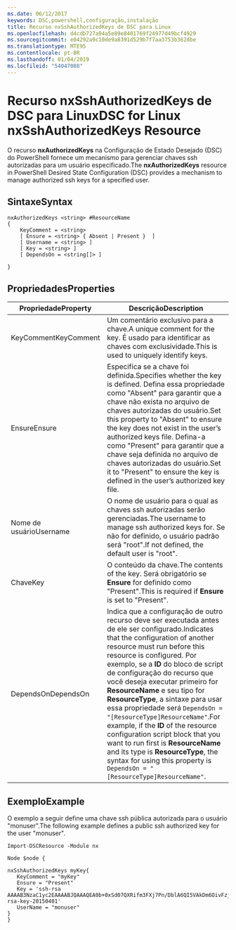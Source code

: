 ```yaml
---
ms.date: 06/12/2017
keywords: DSC,powershell,configuração,instalação
title: Recurso nxSshAuthorizedKeys de DSC para Linux
ms.openlocfilehash: d4cdb727a94a5e89e8401769f24977d49bcf4929
ms.sourcegitcommit: e04292a9c10de9a8391d529b7f7aa3753b362dbe
ms.translationtype: MTE95
ms.contentlocale: pt-BR
ms.lasthandoff: 01/04/2019
ms.locfileid: "54047088"
---
```

# <a name="dsc-for-linux-nxsshauthorizedkeys-resource"></a><span data-ttu-id="456a1-103">Recurso nxSshAuthorizedKeys de DSC para Linux</span><span class="sxs-lookup"><span data-stu-id="456a1-103">DSC for Linux nxSshAuthorizedKeys Resource</span></span>

<span data-ttu-id="456a1-104">O recurso **nxAuthorizedKeys** na Configuração de Estado Desejado (DSC) do PowerShell fornece um mecanismo para gerenciar chaves ssh autorizadas para um usuário especificado.</span><span class="sxs-lookup"><span data-stu-id="456a1-104">The **nxAuthorizedKeys** resource in PowerShell Desired State Configuration (DSC) provides a mechanism to manage authorized ssh keys for a specified user.</span></span>

## <a name="syntax"></a><span data-ttu-id="456a1-105">Sintaxe</span><span class="sxs-lookup"><span data-stu-id="456a1-105">Syntax</span></span>

```
nxAuthorizedKeys <string> #ResourceName
{
    KeyComment = <string>
    [ Ensure = <string> { Absent | Present }  ]
    [ Username = <string> ]
    [ Key = <string> ]
    [ DependsOn = <string[]> ]

}
```

## <a name="properties"></a><span data-ttu-id="456a1-106">Propriedades</span><span class="sxs-lookup"><span data-stu-id="456a1-106">Properties</span></span>

|  <span data-ttu-id="456a1-107">Propriedade</span><span class="sxs-lookup"><span data-stu-id="456a1-107">Property</span></span> |  <span data-ttu-id="456a1-108">Descrição</span><span class="sxs-lookup"><span data-stu-id="456a1-108">Description</span></span> |
|---|---|
| <span data-ttu-id="456a1-109">KeyComment</span><span class="sxs-lookup"><span data-stu-id="456a1-109">KeyComment</span></span>| <span data-ttu-id="456a1-110">Um comentário exclusivo para a chave.</span><span class="sxs-lookup"><span data-stu-id="456a1-110">A unique comment for the key.</span></span> <span data-ttu-id="456a1-111">É usado para identificar as chaves com exclusividade.</span><span class="sxs-lookup"><span data-stu-id="456a1-111">This is used to uniquely identify keys.</span></span>|
| <span data-ttu-id="456a1-112">Ensure</span><span class="sxs-lookup"><span data-stu-id="456a1-112">Ensure</span></span>| <span data-ttu-id="456a1-113">Especifica se a chave foi definida.</span><span class="sxs-lookup"><span data-stu-id="456a1-113">Specifies whether the key is defined.</span></span> <span data-ttu-id="456a1-114">Defina essa propriedade como "Absent" para garantir que a chave não exista no arquivo de chaves autorizadas do usuário.</span><span class="sxs-lookup"><span data-stu-id="456a1-114">Set this property to "Absent" to ensure the key does not exist in the user’s authorized keys file.</span></span> <span data-ttu-id="456a1-115">Defina-a como "Present" para garantir que a chave seja definida no arquivo de chaves autorizadas do usuário.</span><span class="sxs-lookup"><span data-stu-id="456a1-115">Set it to "Present" to ensure the key is defined in the user’s authorized key file.</span></span>|
| <span data-ttu-id="456a1-116">Nome de usuário</span><span class="sxs-lookup"><span data-stu-id="456a1-116">Username</span></span>| <span data-ttu-id="456a1-117">O nome de usuário para o qual as chaves ssh autorizadas serão gerenciadas.</span><span class="sxs-lookup"><span data-stu-id="456a1-117">The username to manage ssh authorized keys for.</span></span> <span data-ttu-id="456a1-118">Se não for definido, o usuário padrão será "root".</span><span class="sxs-lookup"><span data-stu-id="456a1-118">If not defined, the default user is "root".</span></span>|
| <span data-ttu-id="456a1-119">Chave</span><span class="sxs-lookup"><span data-stu-id="456a1-119">Key</span></span>| <span data-ttu-id="456a1-120">O conteúdo da chave.</span><span class="sxs-lookup"><span data-stu-id="456a1-120">The contents of the key.</span></span> <span data-ttu-id="456a1-121">Será obrigatório se **Ensure** for definido como "Present".</span><span class="sxs-lookup"><span data-stu-id="456a1-121">This is required if **Ensure** is set to "Present".</span></span>|
| <span data-ttu-id="456a1-122">DependsOn</span><span class="sxs-lookup"><span data-stu-id="456a1-122">DependsOn</span></span> | <span data-ttu-id="456a1-123">Indica que a configuração de outro recurso deve ser executada antes de ele ser configurado.</span><span class="sxs-lookup"><span data-stu-id="456a1-123">Indicates that the configuration of another resource must run before this resource is configured.</span></span> <span data-ttu-id="456a1-124">Por exemplo, se a **ID** do bloco de script de configuração do recurso que você deseja executar primeiro for **ResourceName** e seu tipo for **ResourceType**, a sintaxe para usar essa propriedade será `DependsOn = "[ResourceType]ResourceName"`.</span><span class="sxs-lookup"><span data-stu-id="456a1-124">For example, if the **ID** of the resource configuration script block that you want to run first is **ResourceName** and its type is **ResourceType**, the syntax for using this property is `DependsOn = "[ResourceType]ResourceName"`.</span></span>|

## <a name="example"></a><span data-ttu-id="456a1-125">Exemplo</span><span class="sxs-lookup"><span data-stu-id="456a1-125">Example</span></span>

<span data-ttu-id="456a1-126">O exemplo a seguir define uma chave ssh pública autorizada para o usuário "monuser".</span><span class="sxs-lookup"><span data-stu-id="456a1-126">The following example defines a public ssh authorized key for the user "monuser".</span></span>

```
Import-DSCResource -Module nx

Node $node {

nxSshAuthorizedKeys myKey{
   KeyComment = "myKey"
   Ensure = "Present"
   Key = 'ssh-rsa AAAAB3NzaC1yc2EAAAABJQAAAQEA0b+0xSd07QXRifm3FXj7Pn/DblA6QI5VAkDm6OivFzj3U6qGD1VJ6AAxWPCyMl/qhtpRtxZJDu/TxD8AyZNgc8aN2CljN1hOMbBRvH2q5QPf/nCnnJRaGsrxIqZjyZdYo9ZEEzjZUuMDM5HI1LA9B99k/K6PK2Bc1NLivpu7nbtVG2tLOQs+GefsnHuetsRMwo/+c3LtwYm9M0XfkGjYVCLO4CoFuSQpvX6AB3TedUy6NZ0iuxC0kRGg1rIQTwSRcw+McLhslF0drs33fw6tYdzlLBnnzimShMuiDWiT37WqCRovRGYrGCaEFGTG2e0CN8Co8nryXkyWc6NSDNpMzw== rsa-key-20150401'
   UserName = "monuser"
}
}
```